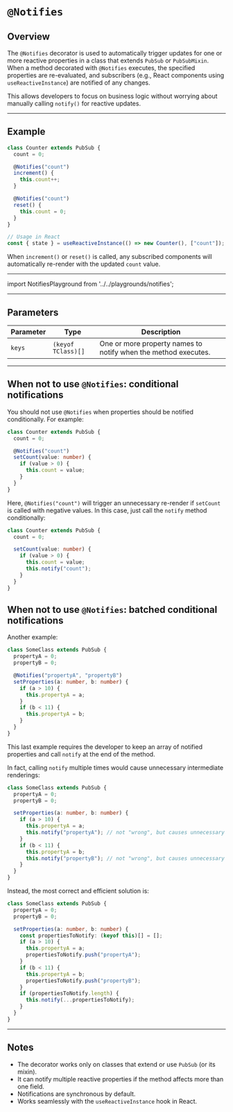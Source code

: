 # `@Notifies`

## Overview

The `@Notifies` decorator is used to automatically trigger updates for one or more reactive properties in a class that extends `PubSub` or `PubSubMixin`.  
When a method decorated with `@Notifies` executes, the specified properties are re-evaluated, and subscribers (e.g., React components using `useReactiveInstance`) are notified of any changes.

This allows developers to focus on business logic without worrying about manually calling `notify()` for reactive updates.

---

## Example

```ts
class Counter extends PubSub {
  count = 0;

  @Notifies("count")
  increment() {
    this.count++;
  }

  @Notifies("count")
  reset() {
    this.count = 0;
  }
}

// Usage in React
const { state } = useReactiveInstance(() => new Counter(), ["count"]);
```

When `increment()` or `reset()` is called, any subscribed components will automatically re-render with the updated `count` value.

---

import NotifiesPlayground from '../../playgrounds/notifies';

<NotifiesPlayground />

---

## Parameters

| Parameter | Type | Description |
|------------|------|-------------|
| `keys` | `(keyof TClass)[]` | One or more property names to notify when the method executes. |

---

## When not to use `@Notifies`: conditional notifications

You should not use `@Notifies` when properties should be notified conditionally. For example:
```ts
class Counter extends PubSub {
  count = 0;

  @Notifies("count")
  setCount(value: number) {
    if (value > 0) {
      this.count = value;
    }
  }
}
```
Here, `@Notifies("count")` will trigger an unnecessary re-render if `setCount` is called with negative values. In this case, just call the `notify` method conditionally:
```ts
class Counter extends PubSub {
  count = 0;

  setCount(value: number) {
    if (value > 0) {
      this.count = value;
      this.notify("count");
    }
  }
}
```

## When not to use `@Notifies`: batched conditional notifications

Another example:
```ts
class SomeClass extends PubSub {
  propertyA = 0;
  propertyB = 0;

  @Notifies("propertyA", "propertyB")
  setProperties(a: number, b: number) {
    if (a > 10) {
      this.propertyA = a;
    }
    if (b < 11) {
      this.propertyA = b;
    }
  }
}
```
This last example requires the developer to keep an array of notified properties and call `notify` at the end of the method.

In fact, calling `notify` multiple times would cause unnecessary intermediate renderings:
```ts
class SomeClass extends PubSub {
  propertyA = 0;
  propertyB = 0;

  setProperties(a: number, b: number) {
    if (a > 10) {
      this.propertyA = a;
      this.notify("propertyA"); // not "wrong", but causes unnecessary re-rendering
    }
    if (b < 11) {
      this.propertyA = b;
      this.notify("propertyB"); // not "wrong", but causes unnecessary re-rendering
    }
  }
}
```

Instead, the most correct and efficient solution is:
```ts
class SomeClass extends PubSub {
  propertyA = 0;
  propertyB = 0;

  setProperties(a: number, b: number) {
    const propertiesToNotify: (keyof this)[] = [];
    if (a > 10) {
      this.propertyA = a;
      propertiesToNotify.push("propertyA");
    }
    if (b < 11) {
      this.propertyA = b;
      propertiesToNotify.push("propertyB");
    }
    if (propertiesToNotify.length) {
      this.notify(...propertiesToNotify);
    }
  }
}
```

---

## Notes

- The decorator works only on classes that extend or use `PubSub` (or its mixin).   
- It can notify multiple reactive properties if the method affects more than one field.  
- Notifications are synchronous by default.
- Works seamlessly with the `useReactiveInstance` hook in React.

